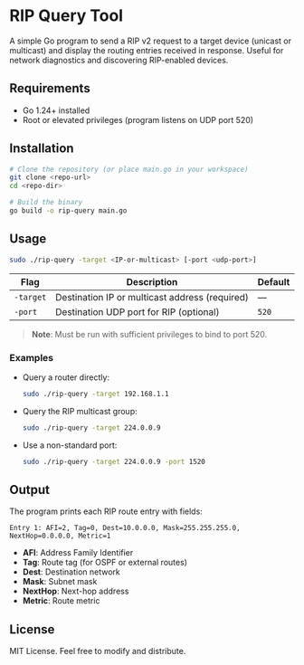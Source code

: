 RIP Query Tool
===============

A simple Go program to send a RIP v2 request to a target device (unicast or multicast) and display the routing 
entries received in response. Useful for network diagnostics and discovering RIP-enabled devices.

## Requirements

* Go 1.24+ installed
* Root or elevated privileges (program listens on UDP port 520)

## Installation

```bash
# Clone the repository (or place main.go in your workspace)
git clone <repo-url>
cd <repo-dir>

# Build the binary
go build -o rip-query main.go
```

## Usage

```bash
sudo ./rip-query -target <IP-or-multicast> [-port <udp-port>]
```

| Flag      | Description                                    | Default |
| --------- | ---------------------------------------------- | ------- |
| `-target` | Destination IP or multicast address (required) | —       |
| `-port`   | Destination UDP port for RIP (optional)        | `520`   |

> **Note**: Must be run with sufficient privileges to bind to port 520.

### Examples

* Query a router directly:

  ```bash
  sudo ./rip-query -target 192.168.1.1
  ```

* Query the RIP multicast group:

  ```bash
  sudo ./rip-query -target 224.0.0.9
  ```

* Use a non-standard port:

  ```bash
  sudo ./rip-query -target 224.0.0.9 -port 1520
  ```

## Output

The program prints each RIP route entry with fields:

```
Entry 1: AFI=2, Tag=0, Dest=10.0.0.0, Mask=255.255.255.0, NextHop=0.0.0.0, Metric=1
```

* **AFI**: Address Family Identifier
* **Tag**: Route tag (for OSPF or external routes)
* **Dest**: Destination network
* **Mask**: Subnet mask
* **NextHop**: Next-hop address
* **Metric**: Route metric

## License

MIT License. Feel free to modify and distribute.

